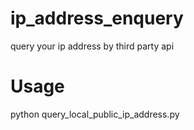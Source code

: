 ip_address_enquery
==================

query your ip address by third party api

Usage
==================

python query_local_public_ip_address.py
